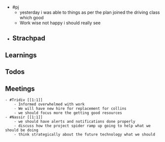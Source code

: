 - #pj
	- yesterday i was able to things as per the plan joined the driving class which good
	- Work wise not happy i should really see
- ## Strachpad
## Learnings
## Todos
## Meetings
	- #Tridiv [[1:1]]
		- Informed overwhelmed with work
		- We will have new hire for replacement for collins
		- we should focus more the getting good resources
	- #Nassir [[1:1]]
		- we should have alerts and notifications done properly
		- discuss how the project spider ramp up going to help what we should be doing
		- think strategically about the future technology what we should
